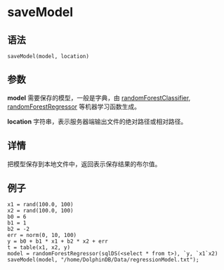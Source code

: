 # saveModel

## 语法

`saveModel(model, location)`

## 参数

**model** 需要保存的模型，一般是字典，由 [randomForestClassifier](../r/randomForestClassifier.html), [randomForestRegressor](../r/randomForestRegressor.html) 等机器学习函数生成。

**location** 字符串，表示服务器端输出文件的绝对路径或相对路径。

## 详情

把模型保存到本地文件中，返回表示保存结果的布尔值。

## 例子

```
x1 = rand(100.0, 100)
x2 = rand(100.0, 100)
b0 = 6
b1 = 1
b2 = -2
err = norm(0, 10, 100)
y = b0 + b1 * x1 + b2 * x2 + err
t = table(x1, x2, y)
model = randomForestRegressor(sqlDS(<select * from t>), `y, `x1`x2)
saveModel(model, "/home/DolphinDB/Data/regressionModel.txt");
```

